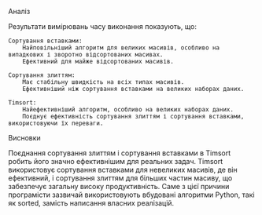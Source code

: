 Аналіз

Результати вимірювань часу виконання показують, що:

    Сортування вставками:
        Найповільніший алгоритм для великих масивів, особливо на випадкових і зворотно відсортованих масивах.
        Ефективний для майже відсортованих масивів.

    Сортування злиттям:
        Має стабільну швидкість на всіх типах масивів.
        Ефективніший ніж сортування вставками на великих наборах даних.

    Timsort:
        Найефективніший алгоритм, особливо на великих наборах даних.
        Поєднує ефективність сортування злиттям і сортування вставками, використовуючи їх переваги.

Висновки

Поєднання сортування злиттям і сортування вставками в Timsort робить його значно ефективнішим для реальних задач. Timsort використовує сортування вставками для невеликих масивів, де він ефективний, і сортування злиттям для більших частин масиву, що забезпечує загальну високу продуктивність. Саме з цієї причини програмісти зазвичай використовують вбудовані алгоритми Python, такі як sorted, замість написання власних реалізацій.